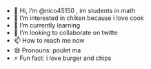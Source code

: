 - 👋 Hi, I’m @nico45150 , im students in math
- 👀 I’m interested in chiken because i love cook 
- 🌱 I’m currently learning
- 💞️ I’m looking to collaborate on twitte
- 📫 How to reach me now
- 😄 Pronouns: poulet ma 
- ⚡ Fun fact: i love burger and chips 

<!---
nico45150/nico45150 is a ✨ special ✨ repository because its `README.md` (this file) appears on your GitHub profile.
You can click the Preview link to take a look at your changes.
--->
